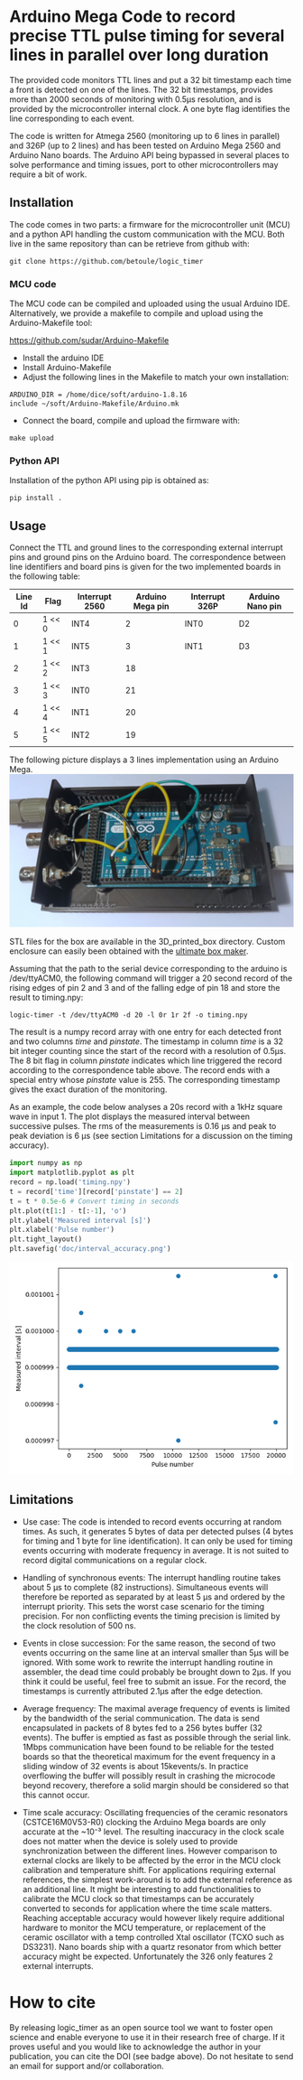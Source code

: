 # Arduino Mega Code to record precise TTL pulse timing for several lines in parallel over long duration

The provided code monitors TTL lines and put a 32 bit timestamp each
time a front is detected on one of the lines. The 32 bit timestamps,
provides more than 2000 seconds of monitoring with 0.5μs resolution,
and is provided by the microcontroller internal clock. A one byte flag
identifies the line corresponding to each event.

The code is written for Atmega 2560 (monitoring up to 6 lines in
parallel) and 326P (up to 2 lines) and has been tested on Arduino Mega
2560 and Arduino Nano boards. The Arduino API being bypassed in
several places to solve performance and timing issues, port to other
microcontrollers may require a bit of work.

## Installation

The code comes in two parts: a firmware for the microcontroller unit
(MCU) and a python API handling the custom communication with the
MCU. Both live in the same repository than can be retrieve from github
with:

```
git clone https://github.com/betoule/logic_timer
```

### MCU code

The MCU code can be compiled and uploaded using the usual Arduino
IDE. Alternatively, we provide a makefile to compile and upload using
the Arduino-Makefile tool:

https://github.com/sudar/Arduino-Makefile

+ Install the arduino IDE
+ Install Arduino-Makefile
+ Adjust the following lines in the Makefile to match your own
  installation:

```
ARDUINO_DIR = /home/dice/soft/arduino-1.8.16
include ~/soft/Arduino-Makefile/Arduino.mk
```

+ Connect the board, compile and upload the firmware with:
```
make upload
```

### Python API

Installation of the python API using pip is obtained as:

```
pip install .
```

## Usage

Connect the TTL and ground lines to the corresponding external
interrupt pins and ground pins on the Arduino board. The
correspondence between line identifiers and board pins is given for
the two implemented boards in the following table:

| Line Id | Flag   | Interrupt 2560 | Arduino Mega pin | Interrupt 326P | Arduino Nano pin |
|---------|--------|----------------|------------------|----------------|------------------|
| 0       | 1 << 0 | INT4           | 2                | INT0           | D2               |
| 1       | 1 << 1 | INT5           | 3                | INT1           | D3               |
| 2       | 1 << 2 | INT3           | 18               |                |                  |
| 3       | 1 << 3 | INT0           | 21               |                |                  |
| 4       | 1 << 4 | INT1           | 20               |                |                  |
| 5       | 1 << 5 | INT2           | 19               |                |                  |

The following picture displays a 3 lines implementation using an
Arduino Mega.
![Lid open](doc/open.jpg)

STL files for the box are available in the 3D\_printed\_box
directory. Custom enclosure can easily been obtained with the
[ultimate box maker](https://www.thingiverse.com/thing:1264391).

Assuming that the path to the serial device corresponding to the
arduino is /dev/ttyACM0, the following command will trigger a 20 second
record of the rising edges of pin 2 and 3 and of the falling edge
of pin 18 and store the result to timing.npy: 

```
logic-timer -t /dev/ttyACM0 -d 20 -l 0r 1r 2f -o timing.npy
```

The result is a numpy record array with one entry for each detected
front and two columns *time* and *pinstate*. The timestamp in column
*time* is a 32 bit integer counting since the start of the record with
a resolution of 0.5μs. The 8 bit flag in column *pinstate* indicates
which line triggered the record according to the correspondence table
above. The record ends with a special entry whose *pinstate* value is
255. The corresponding timestamp gives the exact duration of the
monitoring.

As an example, the code below analyses a 20s record with a 1kHz square
wave in input 1. The plot displays the measured interval between
successive pulses. The rms of the measurements is 0.16 μs and peak to
peak deviation is 6 μs (see section Limitations for a discussion on
the timing accuracy).

```python
import numpy as np
import matplotlib.pyplot as plt
record = np.load('timing.npy')
t = record['time'][record['pinstate'] == 2]
t = t * 0.5e-6 # Convert timing in seconds
plt.plot(t[1:] - t[:-1], 'o')
plt.ylabel('Measured interval [s]')
plt.xlabel('Pulse number')
plt.tight_layout()
plt.savefig('doc/interval_accuracy.png')
```
![interval accuracy](doc/interval_accuracy.png)


## Limitations

+ Use case: The code is intended to record events occurring at random
  times. As such, it generates 5 bytes of data per detected pulses (4
  bytes for timing and 1 byte for line identification). It can only be
  used for timing events occurring with moderate frequency in
  average. It is not suited to record digital communications on a
  regular clock.

+ Handling of synchronous events: The interrupt handling routine takes
  about 5 μs to complete (82 instructions). Simultaneous events will
  therefore be reported as separated by at least 5 μs and ordered by
  the interrupt priority. This sets the worst case scenario for the
  timing precision. For non conflicting events the timing precision is
  limited by the clock resolution of 500 ns.
  
* Events in close succession: For the same reason, the second of two
  events occurring on the same line at an interval smaller than 5μs
  will be ignored. With some work to rewrite the interrupt handling
  routine in assembler, the dead time could probably be brought down
  to 2μs. If you think it could be useful, feel free to submit an
  issue. For the record, the timestamps is currently attributed 2.1μs
  after the edge detection.

+ Average frequency: The maximal average frequency of events is
  limited by the bandwidth of the serial communication. The data is
  send encapsulated in packets of 8 bytes fed to a 256 bytes buffer
  (32 events). The buffer is emptied as fast as possible through the
  serial link. 1Mbps communication have been found to be reliable for
  the tested boards so that the theoretical maximum for the event
  frequency in a sliding window of 32 events is about 15kevents/s. In
  practice overflowing the buffer will possibly result in crashing the
  microcode beyond recovery, therefore a solid margin should be
  considered so that this cannot occur.

+ Time scale accuracy: Oscillating frequencies of the ceramic
  resonators (CSTCE16M0V53-R0) clocking the Arduino Mega boards are
  only accurate at the ~10⁻³ level. The resulting inaccuracy in the
  clock scale does not matter when the device is solely used to
  provide synchronization between the different lines. However
  comparison to external clocks are likely to be affected by the error
  in the MCU clock calibration and temperature shift. For applications
  requiring external references, the simplest work-around is to add
  the external reference as an additional line. It might be
  interesting to add functionalities to calibrate the MCU clock so
  that timestamps can be accurately converted to seconds for
  application where the time scale matters. Reaching acceptable
  accuracy would however likely require additional hardware to monitor
  the MCU temperature, or replacement of the ceramic oscillator with a
  temp controlled Xtal oscillator (TCXO such as DS3231). Nano boards
  ship with a quartz resonator from which better accuracy might be
  expected. Unfortunately the 326 only features 2 external interrupts.

# How to cite

By releasing logic_timer as an open source tool we want to foster open
science and enable everyone to use it in their research free of
charge. If it proves useful and you would like to acknowledge the
author in your publication, you can cite the DOI (see badge above). Do
not hesitate to send an email for support and/or collaboration.
